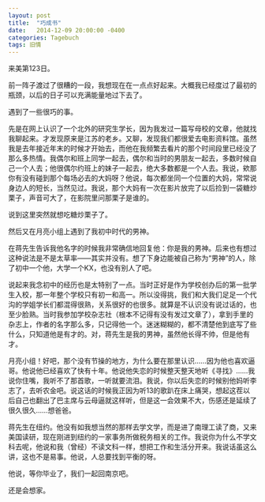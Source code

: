 ```yaml
---
layout: post
title:  "巧成书"
date:   2014-12-09 20:00:00 -0400
categories: Tagebuch
tags: 旧情
---
```


来美第123日。

前一阵子渡过了很糟的一段，我想现在在一点点好起来。大概我已经度过了最初的瓶颈，以后的日子可以充满能量地过下去了。

遇到了一些很巧的事。

先是在网上认识了一个北外的研究生学长，因为我发过一篇写母校的文章，他就找我聊起来。才发现原来是江苏的老乡。又聊，发现我们都很爱去电影资料馆。虽然我是去年接近年末的时候才开始去，而他在我频繁去看片的那个时间段里已经没了那么多热情。我偶尔和班上同学一起去，偶尔和当时的男朋友一起去，多数时候自己一个人去；他很偶尔约班上的妹子一起去，绝大多数都是一个人去。我说，欸那你有没有碰到那个每场必去的大妈呀？他说，每次都坐同一个位置的大妈，常常说身边人的短长，当然见过。我说，那个大妈有一次在影片放完了以后捡到一袋糖炒栗子，声音可大了，在影院里问那栗子是谁的。

说到这里突然就想吃糖炒栗子了。

然后又在月亮小组上遇到了我初中时代的男神。

在蒋先生告诉我他名字的时候我非常确信地回复他：你是我的男神。后来也有想过这种说法是不是太草率——其实并没有。想了下身边能被自己称为“男神”的人，除了初中一个他，大学一个KX，也没有别人了吧。

说起来我念初中的经历也是太特别了一点。当时正好是作为学校创办后的第一批学生入校，那一年整个学校只有初一和高一。所以没得挑，我们和大我们足足一个代沟的学姐学长们都混得很熟，关系很好的也很多。就算是不认识没有说过话的，也至少脸熟。当时我参加学校杂志社（根本不记得有没有发过文章了），拿到手里的杂志上，作者的名字那么多，只记得他一个。迷迷糊糊的，都不清楚他到底写了些什么，只知道他是有才的。对，蒋先生是我的男神，虽然他长得不帅，但是他有才。

月亮小组！好吧，那个没有节操的地方，为什么要在那里认识……因为他也喜欢逼哥。他说他已经喜欢了快有十年。他说他失恋的时候整天整天地听《寻找》……我说你住嘴，我听不了那首歌，一听就要流泪。我说，你以后失恋的时候别他妈听李志了，去听农金吧。说这话的时候我正因为听13的歌趴在床上痛哭，想起这茬以后自己也翻出了巴主席与云母逼就这样听，但是这一会效果不大，伤感还是延续了很久很久……想爸爸。

蒋先生在纽约。他没有如我想当然的那样去学文学，而是进了南理工读了商，又来美国读研，现在刚进到纽约的一家事务所做税务相关的工作。我说你为什么不学文科去呢，他说和我（曾经）不读文科一样，想把工作和生活分开来。我说话虽这么讲，这也不是易事。他说，人总要找到平衡的呀。

他说，等你毕业了，我们一起回南京吧。

还是会想家。

